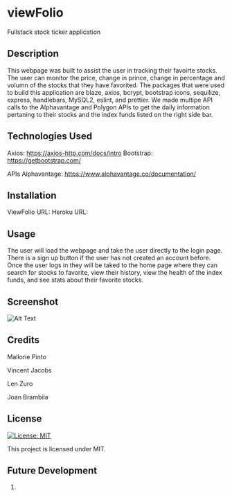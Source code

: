 # viewFolio 
Fullstack stock ticker application

## Description

This webpage was built to assist the user in tracking their favoirte stocks.  The user can monitor the price, change in prince, change in percentage and volumn of the stocks that they have favorited. The packages that were used to build this application are blaze, axios, bcrypt, bootstrap icons, sequilize, express, handlebars, MySQL2, eslint, and prettier.  We made multipe API calls to the Alphavantage and Polygon APIs to get the daily information pertaning to their stocks and the index funds listed on the right side bar.  

## Technologies Used 

Axios: https://axios-http.com/docs/intro
Bootstrap: https://getbootstrap.com/

APIs 
    Alphavantage: https://www.alphavantage.co/documentation/

## Installation

ViewFolio URL: 
Heroku URL: 

## Usage

The user will load the webpage and take the user directly to the login page.  There is a sign up button if the user has not created an account before.  Once the user logs in they will be taked to the home page where they can search for stocks to favorite, view their history, view the health of the index funds, and see stats about their favorite stocks.      

## Screenshot

![Alt Text](Images/Screenshot.png)


## Credits

Mallorie Pinto

Vincent Jacobs

Len Zuro

Joan Brambila

## License

[![License: MIT](https://img.shields.io/badge/License-MIT-yellow.svg)](https://opensource.org/licenses/MIT)

This project is licensed under MIT.

## Future Development

1. 
